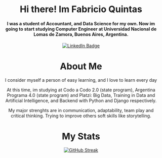 <div id="badges" align="center">
  <h1>
    Hi there! Im Fabricio Quintas
    </h4><h4>
  I was a student of Accountant, and Data Science for my own. Now im going to start studying Computer Engineer at Universidad Nacional de Lomas de Zamora, Buenos Aires, Argentina.
  </h4><h4>
  </h4>
  <a href="https://www.linkedin.com/in/fabricio-quintas/">
    <img src="https://img.shields.io/badge/LinkedIn-blue?style=for-the-badge&logo=linkedin&logoColor=white" alt="LinkedIn Badge"/>
  </a>
<div/>

# About Me
  
  I consider myself a person of easy learning, and I love to learn every day 
  
  At this time, im studying at Codo a Codo 2.0 (state program), Argentina Programa 4.0 (state program) and Platzi:
      Big Data, Training in Data and Artificial Intelligence, and Backend with Python and Django respectively.
  
  My major strenghts are in communication, adaptability, team play and critical thinking. Trying to improve others soft skills like storytelling.
  
  
# My Stats
  
  [![GitHub Streak](http://github-readme-streak-stats.herokuapp.com?user=FabricioQuintas&theme=highcontrast&date_format=j%20M%5B%20Y%5D)](https://git.io/streak-stats)

<!---
FabricioQuintas/FabricioQuintas is a ✨ special ✨ repository because its `README.md` (this file) appears on your GitHub profile.
You can click the Preview link to take a look at your changes.
--->
